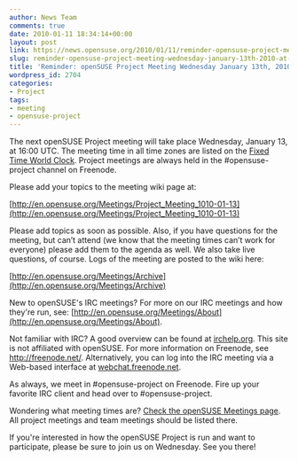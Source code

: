 ```yaml
---
author: News Team
comments: true
date: 2010-01-11 18:34:14+00:00
layout: post
link: https://news.opensuse.org/2010/01/11/reminder-opensuse-project-meeting-wednesday-january-13th-2010-at-1600/
slug: reminder-opensuse-project-meeting-wednesday-january-13th-2010-at-1600
title: 'Reminder: openSUSE Project Meeting Wednesday January 13th, 2010 at 16:00'
wordpress_id: 2704
categories:
- Project
tags:
- meeting
- opensuse-project
---
```


The next openSUSE Project meeting will take place Wednesday, January 13, at 16:00 UTC. The meeting time in all time zones are listed on the [Fixed Time World Clock](http://bit.ly/56NvZu). Project meetings are always held in the #opensuse-project channel on Freenode.

Please add your topics to the meeting wiki page at:

[http://en.opensuse.org/Meetings/Project_Meeting_1010-01-13](http://en.opensuse.org/Meetings/Project_Meeting_1010-01-13)

Please add topics as soon as possible. Also, if you have questions for the meeting, but can’t attend (we know that the meeting times can’t work for everyone) please add them to the agenda as well. We also take live questions, of course. Logs of the meeting are posted to the wiki here:

[http://en.opensuse.org/Meetings/Archive](http://en.opensuse.org/Meetings/Archive)

New to openSUSE's IRC meetings? For more on our IRC meetings and how they're run, see: [http://en.opensuse.org/Meetings/About](http://en.opensuse.org/Meetings/About).

Not familiar with IRC? A good overview can be found at [irchelp.org](http://www.irchelp.org/). This site is not affiliated with openSUSE. For more information on Freenode, see http://freenode.net/. Alternatively, you can log into the IRC meeting via a Web-based interface at [webchat.freenode.net](http://webchat.freenode.net/?channels=opensuse-project).

As always, we meet in #opensuse-project on Freenode. Fire up your favorite IRC client and head over to #opensuse-project.

Wondering what meeting times are? [Check the openSUSE Meetings page](http://en.opensuse.org/Meetings). All project meetings and team meetings should be listed there.

If you're interested in how the openSUSE Project is run and want to participate, please be sure to join us on Wednesday. See you there!
